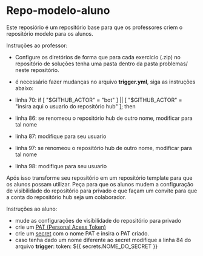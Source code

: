 # Repo-modelo-aluno

Este reposiório é um repositório base para que os professores criem o repositório modelo para os alunos.

Instruções ao professor:
- Configure os diretórios de forma que para cada exercicio (.zip) no repositório de soluções tenha uma pasta dentro da pasta problemas/ neste repositório.

-  é necessário fazer mudanças no arquivo **trigger.yml**, siga as instruções abaixo:
  - linha 70: if [ "$GITHUB_ACTOR" = "bot" ] || [ "$GITHUB_ACTOR" = "insira aqui o usuario do repositório hub" ]; then
  - linha 86: se renomeou o repositório hub de outro nome, modificar para tal nome
  - linha 87: modifique para seu usuario
  - linha 97: se renomeou o repositório hub de outro nome, modificar para tal nome
  - linha 98: modifique para seu usuario

Após isso transforme seu repositório em um repositório template para que os alunos possam utilizar. Peça para que os alunos mudem a configuração de visibilidade do repositório para privado e que façam um convite para que a conta do repositório hub seja um colaborador.

Instruções ao aluno:

- mude as configurações de visibilidade do repositório para privado
- crie um [PAT (Personal Acess Token)](https://docs.github.com/pt/authentication/keeping-your-account-and-data-secure/managing-your-personal-access-tokens#como-criar-um-personal-access-token-classic)
- crie um [secret](https://docs.github.com/pt/actions/how-tos/write-workflows/choose-what-workflows-do/use-secrets#creating-secrets-for-a-repository) com o nome PAT e insira o PAT criado.
- caso tenha dado um nome diferente ao secret modifique a linha 84 do arquivo **trigger**:  token: ${{ secrets.NOME_DO_SECRET }}


